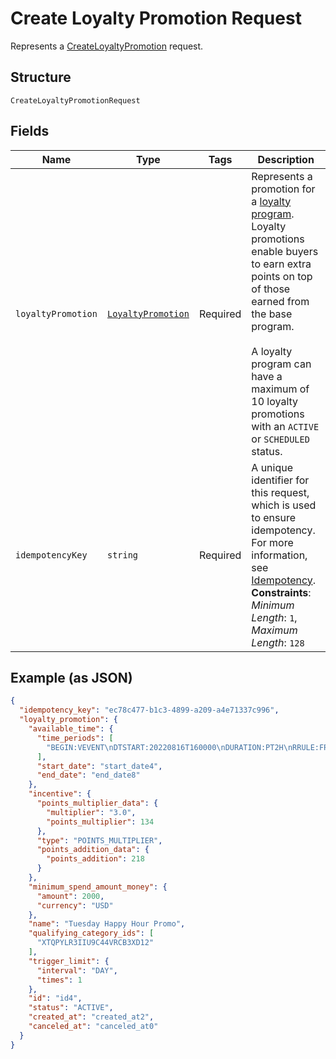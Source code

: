 <!-- Optimized: 2025-10-06 -->
<!-- RPM: 1.6.2.1.1.6.2.1_create-loyalty-promotion-request_20251006 -->
<!-- Session: E2E RPM DNA Application -->
<!-- AOM: RND (Reggie & Dro) -->
<!-- COI: TECHNOLOGY -->
<!-- RPM: HIGH -->
<!-- ACTION: BUILD -->


# Create Loyalty Promotion Request

Represents a [CreateLoyaltyPromotion](../../doc/api/loyalty.md#create-loyalty-promotion) request.

## Structure

`CreateLoyaltyPromotionRequest`

## Fields

| Name | Type | Tags | Description |
|  --- | --- | --- | --- |
| `loyaltyPromotion` | [`LoyaltyPromotion`](../../doc/models/loyalty-promotion.md) | Required | Represents a promotion for a [loyalty program](../../doc/models/loyalty-program.md). Loyalty promotions enable buyers<br>to earn extra points on top of those earned from the base program.<br><br>A loyalty program can have a maximum of 10 loyalty promotions with an `ACTIVE` or `SCHEDULED` status. |
| `idempotencyKey` | `string` | Required | A unique identifier for this request, which is used to ensure idempotency. For more information,<br>see [Idempotency](https://developer.squareup.com/docs/build-basics/common-api-patterns/idempotency).<br>**Constraints**: *Minimum Length*: `1`, *Maximum Length*: `128` |

## Example (as JSON)

```json
{
  "idempotency_key": "ec78c477-b1c3-4899-a209-a4e71337c996",
  "loyalty_promotion": {
    "available_time": {
      "time_periods": [
        "BEGIN:VEVENT\nDTSTART:20220816T160000\nDURATION:PT2H\nRRULE:FREQ=WEEKLY;BYDAY=TU\nEND:VEVENT"
      ],
      "start_date": "start_date4",
      "end_date": "end_date8"
    },
    "incentive": {
      "points_multiplier_data": {
        "multiplier": "3.0",
        "points_multiplier": 134
      },
      "type": "POINTS_MULTIPLIER",
      "points_addition_data": {
        "points_addition": 218
      }
    },
    "minimum_spend_amount_money": {
      "amount": 2000,
      "currency": "USD"
    },
    "name": "Tuesday Happy Hour Promo",
    "qualifying_category_ids": [
      "XTQPYLR3IIU9C44VRCB3XD12"
    ],
    "trigger_limit": {
      "interval": "DAY",
      "times": 1
    },
    "id": "id4",
    "status": "ACTIVE",
    "created_at": "created_at2",
    "canceled_at": "canceled_at0"
  }
}
```
